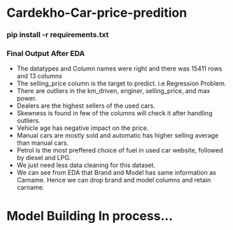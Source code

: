 # Cardekho-Car-price-predition

### pip install -r requirements.txt

### Final Output After EDA

- The datatypes and Column names were right and there was 15411 rows and 13 columns
- The selling_price column is the target to predict. i.e Regression Problem.
- There are outliers in the km_driven, enginer, selling_price, and max power.
- Dealers are the highest sellers of the used cars.
- Skewness is found in few of the columns will check it after handling outliers.
- Vehicle age has negative impact on the price.
- Manual cars are mostly sold and automatic has higher selling average than manual cars.
- Petrol is the most preffered choice of fuel in used car website, followed by diesel and LPG.
- We just need less data cleaning for this dataset.
- We can see from EDA that Brand and Model has same information as Carname. Hence we can drop   brand and model columns and retain carname.

# Model Building In process...
